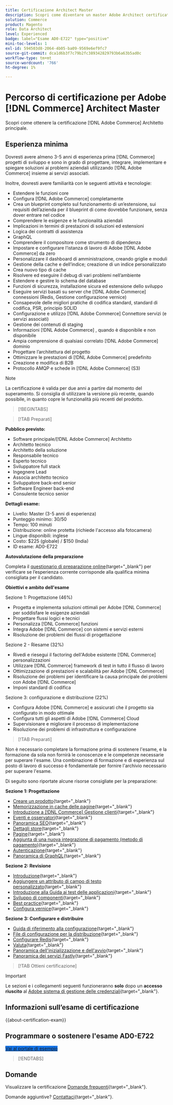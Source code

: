 ```yaml
---
title: Certificazione Architect Master
description: Scopri come diventare un master Adobe Architect certificato in Adobe [!DNL Commerce].
solution: Commerce
product: Magento
role: Data Architect
level: Experienced
badge: label="Esame AD0-E722" type="positive"
mini-toc-levels: 1
exl-id: 594503d8-2064-4b05-ba09-9569e6ef9fc7
source-git-commit: dca1d6b3f7c79b2fc389342829793b6a63b5ad0c
workflow-type: tm+mt
source-wordcount: '766'
ht-degree: 1%

---
```


# Percorso di certificazione per Adobe [!DNL Commerce] Architect Master

Scopri come ottenere la certificazione [!DNL Adobe Commerce] Architetto principale.

## Esperienza minima

Dovresti avere almeno 3-5 anni di esperienza prima [!DNL Commerce] progetti di sviluppo e sono in grado di progettare, integrare, implementare e spiegare soluzioni ai problemi aziendali utilizzando [!DNL Adobe Commerce] insieme ai servizi associati.

Inoltre, dovresti avere familiarità con le seguenti attività e tecnologie:

* Estendere le funzioni core
* Configura [!DNL Adobe Commerce] completamente
* Crea un blueprint completo sul funzionamento di un’estensione, sui requisiti dell’azienda per il blueprint di come dovrebbe funzionare, senza dover entrare nel codice
* Comprendere le esigenze e le funzionalità aziendali
* Implicazioni in termini di prestazioni di soluzioni ed estensioni
* Logica dei contratti di assistenza
* GraphQL
* Comprendere il compositore come strumento di dipendenza
* Impostare e configurare l’istanza di lavoro di Adobe [!DNL Adobe Commerce] da zero
* Personalizzare il dashboard di amministrazione, creando griglie e moduli
* Gestione della cache e dell’indice; creazione di un indice personalizzato
* Crea nuovo tipo di cache
* Risolvere ed eseguire il debug di vari problemi nell’ambiente
* Estendere e gestire lo schema del database
* Funzioni di sicurezza, installazione sicura ed estensione dello sviluppo
* Eseguire servizi basati su server che [!DNL Adobe Commerce] connessioni (Redis, Gestione configurazione vernice)
* Consapevole delle migliori pratiche di codifica standard, standard di codifica, PSR, principio SOLID
* Configurazione e utilizzo [!DNL Adobe Commerce] Connettore servizi (e servizi associati)
* Gestione dei contenuti di staging
* Informazioni [!DNL Adobe Commerce] , quando è disponibile e non disponibile
* Ampia comprensione di qualsiasi correlato [!DNL Adobe Commerce] dominio
* Progettare l’architettura del progetto
* Ottimizzare le prestazioni di [!DNL Adobe Commerce] predefinito
* Creazione e modifica di B2B
* Protocollo AMQP e schede in [!DNL Adobe Commerce] (S3)

>[!NOTE]
>
>La certificazione è valida per due anni a partire dal momento del superamento. Si consiglia di utilizzare la versione più recente, quando possibile, in quanto copre le funzionalità più recenti del prodotto.

>[!BEGINTABS]

>[!TAB Preparati]

**Pubblico previsto:**

* Software principale/[!DNL Adobe Commerce] Architetto
* Architetto tecnico
* Architetto della soluzione
* Responsabile tecnico
* Esperto tecnico
* Sviluppatore full stack
* Ingegnere Lead
* Associa architetto tecnico
* Sviluppatore back-end senior
* Software Engineer back-end
* Consulente tecnico senior

**Dettagli esame:**

* Livello: Master (3-5 anni di esperienza)
* Punteggio minimo: 30/50
* Tempo: 100 minuti
* Distribuzione: online protetta (richiede l&#39;accesso alla fotocamera)
* Lingue disponibili: inglese
* Costo: $225 (globale) / $150 (India)
* ID esame: AD0-E722

**Autovalutazione della preparazione**

Completa il [questionario di preparazione online](https://scorpion.caveon.com/launchpad/ad-q-e718-readiness-questionnaire-for-adobe-commerce-architect-master-exam){target="_blank"} per verificare se l’esperienza corrente corrisponde alla qualifica minima consigliata per il candidato.

**Obiettivi e ambito dell&#39;esame**

Sezione 1: Progettazione (46%)

* Progetta e implementa soluzioni ottimali per Adobe [!DNL Commerce] per soddisfare le esigenze aziendali
* Progettare flussi logici e tecnici
* Personalizza [!DNL Commerce] funzioni
* Integra Adobe [!DNL Commerce] con sistemi e servizi esterni
* Risoluzione dei problemi dei flussi di progettazione

Sezione 2 - Riesame (32%)

* Rivedi e riesegui il factoring dell&#39;Adobe esistente [!DNL Commerce] personalizzazioni
* Utilizzare [!DNL Commerce] framework di test in tutto il flusso di lavoro
* Ottimizzazione di prestazioni e scalabilità per Adobe [!DNL Commerce]
* Risoluzione dei problemi per identificare la causa principale dei problemi con Adobe [!DNL Commerce]
* Imponi standard di codifica

Sezione 3: configurazione e distribuzione (22%)

* Configura Adobe [!DNL Commerce] e assicurati che il progetto sia configurato in modo ottimale
* Configura tutti gli aspetti di Adobe [!DNL Commerce] Cloud
* Supervisionare e migliorare il processo di implementazione
* Risoluzione dei problemi di infrastruttura e configurazione

>[!TAB Preparati]

Non è necessario completare la formazione prima di sostenere l&#39;esame, e la formazione da sola non fornirà le conoscenze e le competenze necessarie per superare l&#39;esame. Una combinazione di formazione e di esperienza sul posto di lavoro di successo è fondamentale per fornire l&#39;archivio necessario per superare l&#39;esame.

Di seguito sono riportate alcune risorse consigliate per la preparazione:

**Sezione 1: Progettazione**

* [Creare un prodotto](https://docs.magento.com/user-guide/catalog/product-create.html){target="_blank"}
* [Memorizzazione in cache delle pagine](https://developer.adobe.com/commerce/php/development/cache/page/){target="_blank"}
* [Introduzione a [!DNL Commerce] Gestione clienti](https://docs.magento.com/user-guide/customers/customers-menu.html){target="_blank"}
* [Eventi e osservatori](https://developer.adobe.com/commerce/php/development/components/events-and-observers/){target="_blank"}
* [Panoramica SEO](https://docs.magento.com/user-guide/marketing/seo-search.html){target="_blank"}
* [Dettagli store](https://docs.magento.com/user-guide/configuration/configuration-basic.html){target="_blank"}
* [Pagine](https://docs.magento.com/user-guide/cms/content-elements.html){target="_blank"}
* [Aggiunta di una nuova integrazione di pagamento (metodo di pagamento)](https://devdocs.magento.com/guides/v2.4/payments-integrations/base-integration/integration-intro.html){target="_blank"}
* [Autenticazione](https://devdocs.magento.com/guides/v2.4/get-started/authentication/gs-authentication.html){target="_blank"}
* [Panoramica di GraphQL](https://devdocs.magento.com/guides/v2.4/graphql/index.html){target="_blank"}

**Sezione 2: Revisione**

* [Introduzione](https://developer.adobe.com/commerce/php/module-reference/){target="_blank"}
* [Aggiungere un attributo di campo di testo personalizzato](https://devdocs.magento.com/guides/v2.4/howdoi/custom-attributes/introduction.html){target="_blank"}
* [Introduzione alla Guida ai test delle applicazioni](https://devdocs.magento.com/guides/v2.4/test/testing.html){target="_blank"}
* [Sviluppo di componenti](https://developer.adobe.com/commerce/php/development/components/){target="_blank"}
* [Best practice](https://support.magento.com/hc/en-us/categories/360002582351-Best-Practices-){target="_blank"}
* [Configura vernice](https://devdocs.magento.com/guides/v2.4/config-guide/varnish/config-varnish.html){target="_blank"}

**Sezione 3: Configurare e distribuire**

* [Guida di riferimento alla configurazione](https://docs.magento.com/user-guide/configuration/general.html){target="_blank"}
* [File di configurazione per la distribuzione](https://devdocs.magento.com/guides/v2.4/config-guide/config/config-magento.html){target="_blank"}
* [Configurare Redis](https://devdocs.magento.com/guides/v2.4/config-guide/redis/config-redis.html){target="_blank"}
* [Valuta](https://docs.magento.com/user-guide/stores/currency.html){target="_blank"}
* [Panoramica dell&#39;inizializzazione e dell&#39;avvio](https://devdocs.magento.com/guides/v2.4/config-guide/bootstrap/magento-bootstrap.html){target="_blank"}
* [Panoramica dei servizi Fastly](https://devdocs.magento.com/cloud/cdn/cloud-fastly.html){target="_blank"}

>[!TAB Ottieni certificazione]

>[!IMPORTANT]
>
>Le sezioni e i collegamenti seguenti funzioneranno **solo** dopo un **accesso riuscito** al [Adobe sistema di gestione delle credenziali](https://www.certmetrics.com/adobe){target="_blank"}.



## Informazioni sull’esame di certificazione

{{about-certification-exam}}

## Programmare o sostenere l&#39;esame AD0-E722

<a href="https://www.certmetrics.com/adobe/candidate/examity_sso.aspx?eid=AD0-E722" target="_blank" class="spectrum-Button spectrum-Button--fill spectrum-Button--accent spectrum-Button--sizeM is-margin-bottom-big-big at-element-click-tracking" style="background-color:#1473E6">

<span class="spectrum-Button-label has-no-wrap">
   Vai al portale di esempio
</span>
</a>

>[!ENDTABS]

## Domande

Visualizzare la certificazione [Domande frequenti](https://experienceleague.adobe.com/docs/certification/certification/faq.html){target="_blank"}.

Domande aggiuntive? [Contattaci](mailto:certif@adobe.com){target="_blank"}.
